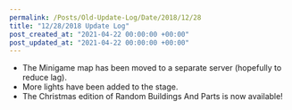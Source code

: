 ```yaml
---
permalink: /Posts/Old-Update-Log/Date/2018/12/28
title: "12/28/2018 Update Log"
post_created_at: "2021-04-22 00:00:00 +00:00"
post_updated_at: "2021-04-22 00:00:00 +00:00"
---
```


* The Minigame map has been moved to a separate server (hopefully to reduce lag).
* More lights have been added to the stage.
* The Christmas edition of Random Buildings And Parts is now available!